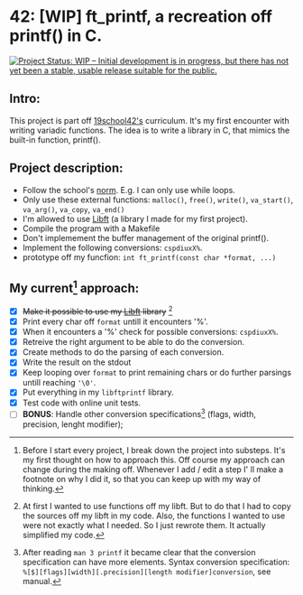# 42: [WIP] ft_printf, a recreation off printf() in C.

[![Project Status: WIP – Initial development is in progress, but there has not yet been a stable, usable release suitable for the public.](https://www.repostatus.org/badges/latest/wip.svg)](https://www.repostatus.org/#wip)

## Intro:
This project is part off [19school42's](https://www.facebook.com/19network42/) curriculum. It's my first encounter with writing variadic functions. The idea is to write a library in C, that mimics the built-in function, printf(). 

## Project description: 
* Follow the school's [norm](https://github.com/42School/norminette). E.g. I can only use while loops. 
* Only use these external functions: `malloc()`, `free()`,  `write()`, `va_start()`, `va_arg()`, `va_copy`, `va_end()`
* I'm allowed to use [Libft](https://github.com/FionaSelanno/libft42) (a library I made for my first project). 
* Compile the program with a Makefile
* Don't implemement the buffer management of the original printf().
* Implement the following conversions: `cspdiuxX%`.
* prototype off my funcfion: `int ft_printf(const char *format, ...)`

## My current[^1] approach:
- [x] ~~Make it possible to use my [Libft](https://github.com/FionaSelanno/libft42) library~~ [^3]
- [x] Print every char off `format` untill it encounters '%'.
- [x] When it encounters a '%' check for possible conversions: `cspdiuxX%`. 
- [x] Retreive the right argument to be able to do the conversion.
- [x] Create methods to do the parsing of each conversion.
- [x] Write the result on the stdout
- [x] Keep looping over `format` to print remaining chars or do further parsings untill reaching `'\0'`.
- [x] Put everything in my `libftprintf` library.
- [x] Test code with online unit tests.
- [ ] **BONUS**: Handle other conversion specifications[^2] (flags, width, precision, lenght modifier);

[^1]: Before I start every project, I break down the project into substeps. It's my first thought on how to approach this. Off course my approach can change during the making off. Whenever I add / edit a step I' ll make a footnote on why I did it, so that you can keep up with my way of thinking.
[^2]: After reading `man 3 printf` it became clear that the conversion specification can have more elements. Syntax conversion specification: `%[$][flags][width][.precision][length modifier]conversion`, see manual.
[^3]: At first I wanted to use functions off my libft. But to do that I had to copy the sources off my libft in my code. Also, the functions I wanted to use were not exactly what I needed. So I just rewrote them. It actually simplified my code. 
